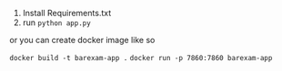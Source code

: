 1. Install Requirements.txt
2. run `python app.py`

or you can create docker image like so

`docker build -t barexam-app .`
`docker run -p 7860:7860 barexam-app`
